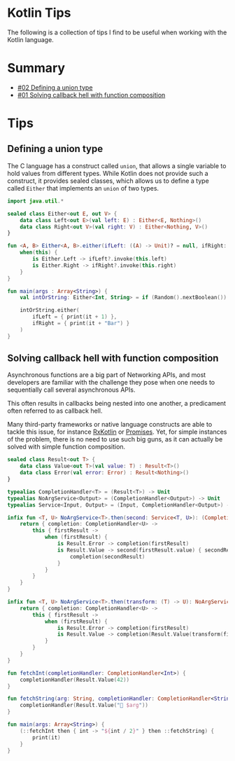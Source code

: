 # Kotlin Tips

The following is a collection of tips I find to be useful when working with the Kotlin language.

# Summary

* [#02 Defining a union type](#defining-a-union-type)
* [#01 Solving callback hell with function composition](#solving-callback-hell-with-function-composition)

# Tips

## Defining a union type

The C language has a construct called `union`, that allows a single variable to hold values from different types. While Kotlin does not provide such a construct, it provides sealed classes, which allows us to define a type called `Either` that implements an `union` of two types.

```kotlin
import java.util.*

sealed class Either<out E, out V> {
    data class Left<out E>(val left: E) : Either<E, Nothing>()
    data class Right<out V>(val right: V) : Either<Nothing, V>()
}

fun <A, B> Either<A, B>.either(ifLeft: ((A) -> Unit)? = null, ifRight: ((B) -> Unit)? = null) {
    when(this) {
        is Either.Left -> ifLeft?.invoke(this.left)
        is Either.Right -> ifRight?.invoke(this.right)
    }
}

fun main(args : Array<String>) {
    val intOrString: Either<Int, String> = if (Random().nextBoolean()) Either.Left(2) else Either.Right("Foo")

    intOrString.either(
        ifLeft = { print(it + 1) },
        ifRight = { print(it + "Bar") }
    )
}
```

## Solving callback hell with function composition

Asynchronous functions are a big part of Networking APIs, and most developers are familiar with the challenge they pose when one needs to sequentially call several asynchronous APIs.

This often results in callbacks being nested into one another, a predicament often referred to as callback hell.

Many third-party frameworks or native language constructs are able to tackle this issue, for instance [RxKotlin](https://github.com/ReactiveX/RxKotlin) or [Promises](https://kotlinlang.org/api/latest/jvm/stdlib/kotlin.js/-promise/index.html). Yet, for simple instances of the problem, there is no need to use such big guns, as it can actually be solved with simple function composition.

```kotlin
sealed class Result<out T> {
    data class Value<out T>(val value: T) : Result<T>()
    data class Error(val error: Error) : Result<Nothing>()
}

typealias CompletionHandler<T> = (Result<T>) -> Unit
typealias NoArgService<Output> = (CompletionHandler<Output>) -> Unit
typealias Service<Input, Output> = (Input, CompletionHandler<Output>) -> Unit

infix fun <T, U> NoArgService<T>.then(second: Service<T, U>): (CompletionHandler<U>) -> Unit {
    return { completion: CompletionHandler<U> ->
        this { firstResult ->
            when (firstResult) {
                is Result.Error -> completion(firstResult)
                is Result.Value -> second(firstResult.value) { secondResult ->
                    completion(secondResult)
                }
            }
        }
    }
}

infix fun <T, U> NoArgService<T>.then(transform: (T) -> U): NoArgService<U> {
    return { completion: CompletionHandler<U> ->
        this { firstResult ->
            when (firstResult) {
                is Result.Error -> completion(firstResult)
                is Result.Value -> completion(Result.Value(transform(firstResult.value)))
            }
        }
    }
}

fun fetchInt(completionHandler: CompletionHandler<Int>) {
    completionHandler(Result.Value(42))
}

fun fetchString(arg: String, completionHandler: CompletionHandler<String>) {
    completionHandler(Result.Value("🎉 $arg"))
}

fun main(args: Array<String>) {
    (::fetchInt then { int -> "${int / 2}" } then ::fetchString) {
        print(it)
    }
}
```
